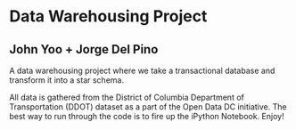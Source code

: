 # Data Warehousing Project 
## John Yoo + Jorge Del Pino
A data warehousing project where we take a transactional database and transform it into a star schema.

All data is gathered from the District of Columbia Department of Transportation (DDOT) dataset as a part of the Open Data DC initiative. The best way to run through the code is to fire up the iPython Notebook.  Enjoy!
